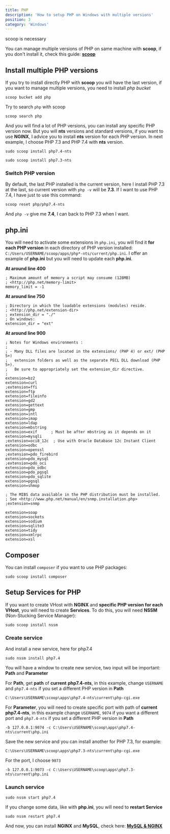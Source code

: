 ```yaml
---
title: PHP
description: 'How to setup PHP on Windows with multiple versions'
position: 3
category: 'Windows'
---
```


<alert type="warning"> scoop is necessary

You can manage multiple versions of PHP on same machine with **scoop**, if you don't install it, check this guide: [**scoop**](/development/operating-systems/windows/scoop)

</alert>

## Install multiple PHP versions

If you try to install directly PHP with **scoop** you will have the last version, if you want to manage multiple versions, you need to install *php bucket*

```powershell[PowerShell]
scoop bucket add php
```

Try to search `php` with scoop

```powershell[PowerShell]
scoop search php
```

And you will find a lot of PHP versions, you can install any specific PHP version now. But you will **nts** versions and standard versions, if you want to use **NGINX**, I advice you to install **nts** version for each PHP version. In next example, I choose PHP 7.3 and PHP 7.4 with **nts** version.

```powershell[PowerShell]
sudo scoop install php7.4-nts
```

```powershell[PowerShell]
sudo scoop install php7.3-nts
```

### Switch PHP version

By default, the last PHP installed is the current version, here I install PHP 7.3 at the last, so current version with `php -v` will be **7.3**. If I want to use PHP 7.4, I have just to use this command:

```powershell[PowerShell]
scoop reset php/php7.4-nts
```

And `php -v` give me **7.4**, I can back to PHP 7.3 when I want.

## php.ini

You will need to activate some extensions in `php.ini`, you will find it **for each PHP version** in each directory of PHP version installed: `C:/Users/USERNAME/scoop/apps/php*-nts/current/php.ini`. I offer an example of **php.ini** but you will need to update each **php.ini**.

<spoiler label="Example of configuration">

**At around line 400**

```ini[C:/Users/USERNAME/scoop/apps/php*-nts/current/php.ini]
; Maximum amount of memory a script may consume (128MB)
; <http://php.net/memory-limit>
memory_limit = -1
```

**At around line 750**

```ini[C:/Users/USERNAME/scoop/apps/php*-nts/current/php.ini]
; Directory in which the loadable extensions (modules) reside.
; <http://php.net/extension-dir>
; extension_dir = "./"
; On windows:
extension_dir = "ext"
```

**At around line 900**

```ini[C:/Users/USERNAME/scoop/apps/php*-nts/current/php.ini]
; Notes for Windows environments :
;
; - Many DLL files are located in the extensions/ (PHP 4) or ext/ (PHP 5+)
;   extension folders as well as the separate PECL DLL download (PHP 5+).
;   Be sure to appropriately set the extension_dir directive.
;
extension=bz2
extension=curl
;extension=ffi
extension=ftp
extension=fileinfo
extension=gd2
extension=gettext
extension=gmp
extension=intl
extension=imap
extension=ldap
extension=mbstring
extension=exif      ; Must be after mbstring as it depends on it
extension=mysqli
;extension=oci8_12c  ; Use with Oracle Database 12c Instant Client
extension=odbc
extension=openssl
;extension=pdo_firebird
extension=pdo_mysql
;extension=pdo_oci
extension=pdo_odbc
extension=pdo_pgsql
extension=pdo_sqlite
extension=pgsql
extension=shmop

; The MIBS data available in the PHP distribution must be installed.
; See <http://www.php.net/manual/en/snmp.installation.php>
;extension=snmp

extension=soap
extension=sockets
extension=sodium
extension=sqlite3
extension=tidy
extension=xmlrpc
extension=xsl
```

</spoiler>

## Composer

You can install `composer` if you want to use PHP packages:

```powershell[PowerShell]
sudo scoop install composer
```

## Setup Services for PHP

If you want to create VHost with **NGINX** and **specific PHP version for each VHost**, you will need to create **Services**. To do this, you will need **NSSM** (Non-Stucking Service Manager):

```powershell[PowerShell]
sudo scoop install nssm
```

### Create service

And install a new service, here for php7.4

```powershell[PowerShell]
sudo nssm install php7.4
```

You will have a window to create new service, two input will be important: **Path** and **Parameter**

<md-img source="nssm-php.png"></md-img>

For **Path**, get **path** of **current** **php7.4-nts**, in this example, change `USERNAME` and `php7.4-nts` if you set a different PHP version in **Path**

```[path]
C:\Users\USERNAME\scoop\apps\php7.4-nts\current\php-cgi.exe
```

For **Parameter**, you will need to create specific port with path of **current** **php7.4-nts**, in this example change `USERNAME`, `9074` if you want a different port and `php7.4-nts` if you set a different PHP version in **Path**

```[parameter]
-b 127.0.0.1:9074 -c C:\Users\USERNAME\scoop\apps\php7.4-nts\current\php.ini
```

Save the new service and you can install another for PHP 7.3, for example:

```[path]
C:\Users\USERNAME\scoop\apps\php7.3-nts\current\php-cgi.exe
```

For the port, I choose `9073`

```[parameter]
-b 127.0.0.1:9073 -c C:\Users\USERNAME\scoop\apps\php7.3-nts\current\php.ini
```

### Launch service

```powershell[PowerShell]
sudo nssm start php7.4
```

If you change some data, like with **php.ini**, you will need to **restart Service**

```powershell[PowerShell]
sudo nssm restart php7.4
```

And now, you can install **NGINX** and **MySQL**, check here: [**MySQL & NGINX**](/development/operating-systems/windows/mysql-nginx)
